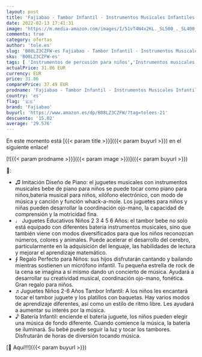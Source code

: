```yaml
---
layout: post
title: 'Fajiabao - Tambor Infantil - Instrumentos Musicales Infantiles Batería Juguete con Microfono Canciones Infantil Kit de Bateria Musical Piano Xilófono Idea de Regalo Juguetes para Bebe Niños niña 3 4 5 6 Años'
date: 2022-02-13 17:41:31
image: 'https://m.media-amazon.com/images/I/51vT4N4x2KL._SL500_._SL400_.jpg'
comments: true
category: ofertas
author: 'tole.es'
slug: 'B08LZ3CZFW-es Fajiabao - Tambor Infantil - Instrumentos Musicales...'
sku: 'B08LZ3CZFW-es'
tags: [ 'Instrumentos de percusión para niños','Instrumentos musicales para niños','Juguetes','Juguetes y juegos','bebe','fajiabao', ]
actualPrice: 31.86 EUR
currency: EUR
price: 31.86
comparePrice: 37.49 EUR
prodname: 'Fajiabao - Tambor Infantil - Instrumentos Musicales Infantiles Batería Juguete con Microfono Canciones Infantil Kit de Bateria Musical Piano Xilófono Idea de Regalo Juguetes para Bebe Niños niña 3 4 5 6 Años'
country: 'es'
flag: '🇪🇸'
brand: 'Fajiabao'
buyurl: 'https://www.amazon.es/dp/B08LZ3CZFW/?tag=tolees-21'
descuento: '15.02'
average: '29.576'
---
```


En este momento está [{{< param title >}}]({{< param buyurl >}}) en el siguiente enlace!

[![{{< param prodname >}}]({{< param image >}})]({{< param buyurl >}})

🔎:

- ♫ Imitación Diseño de Piano: el juguetes musicales con instrumentos musicales bebe de piano para niños se puede tocar como piano para niños,bateria musical para niños, xilófono electrónico, con modo de música y canción y función whack-a-mole. Los juguetes para niños y niñas pueden desarrollar la coordinación ojo-mano, la capacidad de comprensión y la motricidad fina.
- ♩ Juguetes Educativos Niños 2 3 4 5 6 Años: el tambor bebe no solo está equipado con diferentes bateria instrumentos musicales, sino que también viene con modos diversificados para que los niños reconozcan números, colores y animales. Puede acelerar el desarrollo del cerebro, particularmente en la adquisición del lenguaje, las habilidades de lectura y mejorar el aprendizaje matemático.
- ∮ Regalo Perfecto para Niños: sus hijos disfrutarán cantando y bailando mientras sostienen un micrófono infantil. Tu pequeña estrella de rock de la cena se imagina a sí mismo dando un concierto de música. Ayudará a desarrollar su creatividad musical, coordinación ojo-mano, fonética. Gran regalo para niños.
- ♬Juguetes Niños 2-6 Años Tambor Infantil: A los niños les encantará tocar el tambor juguete y los platillos con baquetas. Hay varios modos de aprendizaje diferentes, así como un estilo de ritmo libre. Les ayudará a aumentar su interés por la música.
- ♪ Batería Infantil: enciende el batería juguete, los niños pueden elegir una música de fondo diferente. Cuando comience la música, la batería se iluminará. Su bebé puede seguir la luz y tocar los tambores. Disfrutarán de horas de diversión tocando música.

[🛒 Aquí!!!]({{< param buyurl >}})
